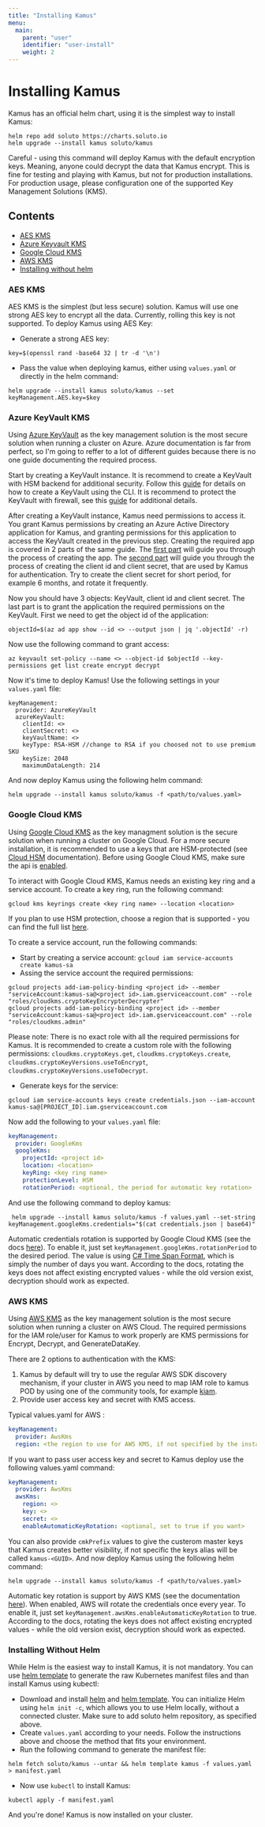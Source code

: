 ```yaml
---
title: "Installing Kamus"
menu:
  main:
    parent: "user"
    identifier: "user-install"
    weight: 2
---
```


# Installing Kamus
Kamus has an official helm chart, using it is the simplest way to install Kamus:
```
helm repo add soluto https://charts.soluto.io
helm upgrade --install kamus soluto/kamus
```
Careful - using this command will deploy Kamus with the default encryption keys.
Meaning, anyone could decrypt the data that Kamus encrypt.
This is fine for testing and playing with Kamus, but not for production installations.
For production usage, please configuration one of the supported Key Management Solutions (KMS).

## Contents

* [AES KMS](#aes-kms)
* [Azure Keyvault KMS](#azure-keyvault-kms)
* [Google Cloud KMS](#google-cloud-kms)
* [AWS KMS](#aws-kms)
* [Installing without helm](#installing-without-helm)

### AES KMS
AES KMS is the simplest (but less secure) solution. 
Kamus will use one strong AES key to encrypt all the data. 
Currently, rolling this key is not supported.
To deploy Kamus using AES Key:
* Generate a strong AES key:
```
key=$(openssl rand -base64 32 | tr -d '\n')
```
* Pass the value when deploying kamus, either using `values.yaml` or directly in the helm command:
```
helm upgrade --install kamus soluto/kamus --set keyManagement.AES.key=$key
```

### Azure KeyVault KMS
Using [Azure KeyVault](https://azure.microsoft.com/en-us/services/key-vault/) as the key management solution is the most secure solution when running a cluster on Azure.
Azure documentation is far from perfect, so I'm going to reffer to a lot of different guides because there is no one guide documenting the required process.

Start by creating a KeyVault instance. 
It is recommend to create a KeyVault with HSM backend for additional security. 
Follow this [guide](https://docs.microsoft.com/en-us/azure/key-vault/key-vault-manage-with-cli2#working-with-hardware-security-modules-hsms) for details on how to create a KeyVault using the CLI. It is recommend to protect the KeyVault with firewall, see this [guide](https://docs.microsoft.com/en-us/azure/key-vault/key-vault-network-security) for additional details.

After creating a KeyVault instance, Kamus need permissions to access it.
You grant Kamus permissions by creating an Azure Active Directory application for Kamus, and granting permissions for this application to access the KeyVault created in the previous step. 
Creating the required app is covered in 2 parts of the same guide. The [first part](https://docs.microsoft.com/en-us/azure/active-directory/develop/howto-create-service-principal-portal#create-an-azure-active-directory-application) will guide you through the process of creating the app. The [second part](https://docs.microsoft.com/en-us/azure/active-directory/develop/howto-create-service-principal-portal#get-application-id-and-authentication-key) will guide you through the process of creating the client id and client secret, that are used by Kamus for authentication. Try to create the client secret for short period, for example 6 months, and rotate it frequently.

Now you should have 3 objects: KeyVault, client id and client secret. The last part is to grant the application the required permissions on the KeyVault. First we need to get the object id of the application:
```
objectId=$(az ad app show --id <> --output json | jq '.objectId' -r)
```
Now use the following command to grant access:
```
az keyvault set-policy --name <> --object-id $objectId --key-permissions get list create encrypt decrypt
```

Now it's time to deploy Kamus! Use the following settings in your `values.yaml` file:
```
keyManagement:
  provider: AzureKeyVault
  azureKeyVault:
    clientId: <>
    clientSecret: <>
    keyVaultName: <>
    keyType: RSA-HSM //change to RSA if you choosed not to use premium SKU
    keySize: 2048
    maximumDataLength: 214
```
And now deploy Kamus using the following helm command:
```
helm upgrade --install kamus soluto/kamus -f <path/to/values.yaml>
```

### Google Cloud KMS
Using [Google Cloud KMS](https://cloud.google.com/kms/) as the key managment solution is the secure solution when running a cluster on Google Cloud.
For a more secure installation, it is recommended to use a keys that are HSM-protected (see [Cloud HSM](https://cloud.google.com/kms/docs/hsm) documentation). Before using Google Cloud KMS, make sure the api is [enabled](https://console.cloud.google.com/flows/enableapi?apiid=cloudkms.googleapis.com&redirect=https://console.cloud.google.com&_ga=2.90411866.-1791338329.1542008700).

To interact with Google Cloud KMS, Kamus needs an existing key ring and a service account.
To create a key ring, run the following command:
```
gcloud kms keyrings create <key ring name> --location <location>
```
If you plan to use HSM protection, choose a region that is supported - you can find the full list [here](https://cloud.google.com/kms/docs/locations#hsm_regions).

To create a service account, run the following commands:
* Start by creating a service account: `gcloud iam service-accounts create kamus-sa`
* Assing the service account the required permissions:
```
gcloud projects add-iam-policy-binding <project id> --member "serviceAccount:kamus-sa@<project id>.iam.gserviceaccount.com" --role "roles/cloudkms.cryptoKeyEncrypterDecrypter"
gcloud projects add-iam-policy-binding <project id> --member "serviceAccount:kamus-sa@<project id>.iam.gserviceaccount.com" --role "roles/cloudkms.admin"
```
Please note: There is no exact role with all the required permissions for Kamus. It is recommended to create a custom role with the following permissions: `cloudkms.cryptoKeys.get`, `cloudkms.cryptoKeys.create`, `cloudkms.cryptoKeyVersions.useToEncrypt`, `cloudkms.cryptoKeyVersions.useToDecrypt`.
* Generate keys for the service:
```
gcloud iam service-accounts keys create credentials.json --iam-account kamus-sa@[PROJECT_ID].iam.gserviceaccount.com
```

Now add the following to your `values.yaml` file:
```yaml
keyManagement:
  provider: GoogleKms
  googleKms:
    projectId: <project id>
    location: <location>
    keyRing: <key ring name>
    protectionLevel: HSM
    rotationPeriod: <optional, the period for automatic key rotation>
```
And use the following command to deploy kamus:
```
 helm upgrade --install kamus soluto/kamus -f values.yaml --set-string keyManagement.googleKms.credentials="$(cat credentials.json | base64)"
```

Automatic credentials rotation is supported by Google Cloud KMS (see the docs [here][gcp kms key rotation]). To enable it, just set `keyManagement.googleKms.rotationPeriod` to the desired period. The value is using [C# Time Span Format][timespan], which is simply the number of days you want. According to the docs, rotating the keys does not affect existing encrypted values - while the old version exist, decryption should work as expected.

### AWS KMS
Using [AWS KMS](https://docs.aws.amazon.com/kms/latest/developerguide/overview.html) as the key management solution is the most secure solution when running a cluster on AWS Cloud.
The required permissions for the IAM role/user for Kamus to work properly are KMS permissions for Encrypt, Decrypt, and GenerateDataKey.

There are 2 options to authentication with the KMS:

1. Kamus by default will try to use the regular AWS SDK discovery mechanism, if your cluster in AWS you need to map IAM role to kamus POD by using one of the community tools, for example [kiam](https://github.com/uswitch/kiam).
2. Provide user access key and secret with KMS access.

Typical values.yaml for AWS :
```yaml
keyManagement:
  provider: AwsKms
  region: <the region to use for AWS KMS, if not specified by the instance metadata>
```
If you want to pass user access key and secret to Kamus deploy use the following values.yaml command:
```yaml
keyManagement:
  provider: AwsKms
  awsKms:
    region: <>
    key: <>
    secret: <>
    enableAutomaticKeyRotation: <optional, set to true if you want>
```
You can also provide `cmkPrefix` values to give the custerom master keys that Kamus creates better visibility, if not specific the keys alias will be called `kamus-<GUID>`. 
And now deploy Kamus using the following helm command:
```
helm upgrade --install kamus soluto/kamus -f <path/to/values.yaml>
```

Automatic key rotation is support by AWS KMS (see the documentation [here][aws kms key rotation]). When enabled, AWS will rotate the credentials once every year. To enable it, just set `keyManagement.awsKms.enableAutomaticKeyRotation` to true. According to the docs, rotating the keys does not affect existing encrypted values - while the old version exist, decryption should work as expected.

### Installing Without Helm
While Helm is the easiest way to install Kamus, it is not mandatory.
You can use [helm template] to generate the raw Kubernetes manifest files and than install Kamus using kubectl:

* Download and install [helm] and [helm template]. 
You can initialize Helm using `helm init -c`, which allows you to use Helm locally, without a connected cluster. Make sure to add soluto helm repository, as specified above.
* Create `values.yaml` according to your needs. Follow the instructions above and choose the method that fits your environment.
* Run the following command to generate the manifest file:
```
helm fetch soluto/kamus --untar && helm template kamus -f values.yaml > manifest.yaml
```
* Now use `kubectl` to install Kamus:
```
kubectl apply -f manifest.yaml
```

And you're done! Kamus is now installed on your cluster. 

[helm template]: https://github.com/technosophos/helm-template
[helm]: https://helm.sh/
[gcp kms key rotation]: https://cloud.google.com/kms/docs/key-rotation
[aws kms key rotation]: https://docs.aws.amazon.com/kms/latest/developerguide/rotate-keys.html
[timespan]: https://docs.microsoft.com/en-us/dotnet/standard/base-types/standard-timespan-format-strings
